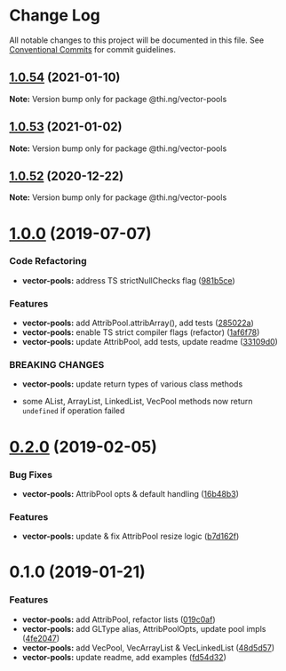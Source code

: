 # Change Log

All notable changes to this project will be documented in this file.
See [Conventional Commits](https://conventionalcommits.org) for commit guidelines.

## [1.0.54](https://github.com/thi-ng/umbrella/compare/@thi.ng/vector-pools@1.0.53...@thi.ng/vector-pools@1.0.54) (2021-01-10)

**Note:** Version bump only for package @thi.ng/vector-pools





## [1.0.53](https://github.com/thi-ng/umbrella/compare/@thi.ng/vector-pools@1.0.52...@thi.ng/vector-pools@1.0.53) (2021-01-02)

**Note:** Version bump only for package @thi.ng/vector-pools





## [1.0.52](https://github.com/thi-ng/umbrella/compare/@thi.ng/vector-pools@1.0.51...@thi.ng/vector-pools@1.0.52) (2020-12-22)

**Note:** Version bump only for package @thi.ng/vector-pools





# [1.0.0](https://github.com/thi-ng/umbrella/compare/@thi.ng/vector-pools@0.2.16...@thi.ng/vector-pools@1.0.0) (2019-07-07)

### Code Refactoring

* **vector-pools:** address TS strictNullChecks flag ([981b5ce](https://github.com/thi-ng/umbrella/commit/981b5ce))

### Features

* **vector-pools:** add AttribPool.attribArray(), add tests ([285022a](https://github.com/thi-ng/umbrella/commit/285022a))
* **vector-pools:** enable TS strict compiler flags (refactor) ([1af6f78](https://github.com/thi-ng/umbrella/commit/1af6f78))
* **vector-pools:** update AttribPool, add tests, update readme ([33109d0](https://github.com/thi-ng/umbrella/commit/33109d0))

### BREAKING CHANGES

* **vector-pools:** update return types of various class methods

- some AList, ArrayList, LinkedList, VecPool methods now return
  `undefined` if operation failed

# [0.2.0](https://github.com/thi-ng/umbrella/compare/@thi.ng/vector-pools@0.1.2...@thi.ng/vector-pools@0.2.0) (2019-02-05)

### Bug Fixes

* **vector-pools:** AttribPool opts & default handling ([16b48b3](https://github.com/thi-ng/umbrella/commit/16b48b3))

### Features

* **vector-pools:** update & fix AttribPool resize logic ([b7d162f](https://github.com/thi-ng/umbrella/commit/b7d162f))

# 0.1.0 (2019-01-21)

### Features

* **vector-pools:** add AttribPool, refactor lists ([019c0af](https://github.com/thi-ng/umbrella/commit/019c0af))
* **vector-pools:** add GLType alias, AttribPoolOpts, update pool impls ([4fe2047](https://github.com/thi-ng/umbrella/commit/4fe2047))
* **vector-pools:** add VecPool, VecArrayList & VecLinkedList ([48d5d57](https://github.com/thi-ng/umbrella/commit/48d5d57))
* **vector-pools:** update readme, add examples ([fd54d32](https://github.com/thi-ng/umbrella/commit/fd54d32))
